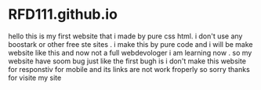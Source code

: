 # RFD111.github.io
hello this is my first website that i made by pure css html.
i don't use any boostark or other free ste sites . 
i make this by pure code
and i will be make website like this 
and now not a full webdevologer i am learning now . 
so my website have soom bug 
just like the first bugh is i don't make this website for responstiv for mobile 
and its links are not work froperly so sorry 
thanks for visite my site
